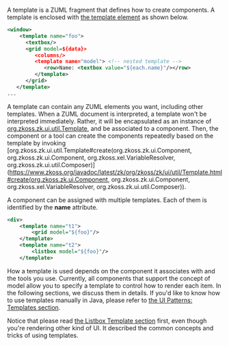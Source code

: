 A template is a ZUML fragment that defines how to create components. A
template is enclosed with [the template element](zuml_ref/template) as shown
below.

```xml
<window>
    <template name="foo">
      <textbox/>
      <grid model=${data}>
         <columns/>
         <template name="model"> <!-- nested template -->
            <row>Name: <textbox value="${each.name}"/></row>
         </template>
      </grid>
   </template>
...
```

A template can contain any ZUML elements you want, including other
templates. When a ZUML document is interpreted, a template won't be
interpreted immediately. Rather, it will be encapsulated as an instance
of [org.zkoss.zk.ui.util.Template](https://www.zkoss.org/javadoc/latest/zk/org/zkoss/zk/ui/util/Template.html),
and be associated to a component. Then, the component or a tool can
create the components repeatedly based on the template by invoking
[org.zkoss.zk.ui.util.Template#create(org.zkoss.zk.ui.Component, org.zkoss.zk.ui.Component, org.zkoss.xel.VariableResolver, org.zkoss.zk.ui.util.Composer)](https://www.zkoss.org/javadoc/latest/zk/org/zkoss/zk/ui/util/Template.html#create(org.zkoss.zk.ui.Component, org.zkoss.zk.ui.Component, org.zkoss.xel.VariableResolver, org.zkoss.zk.ui.util.Composer)).

A component can be assigned with multiple templates. Each of them is
identified by the **name** attribute.

```xml
<div>
    <template name="t1">
        <grid model="${foo}"/>
    </template>
    <template name="t2">
        <listbox model="${foo}"/>
    </template>
```

How a template is used depends on the component it associates with and
the tools you use. Currently, all components that support the concept of
model allow you to specify a template to control how to render each
item. In the following sections, we discuss them in details. If you'd
like to know how to use templates manually in Java, please refer to [the UI Patterns: Templates section]({{site.baseurl}}/zk_dev_ref/ui_patterns/templates).

Notice that please read [the Listbox Template section]({{site.baseurl}}/zk_dev_ref/mvc/listbox_template)
first, even though you're rendering other kind of UI. It described the
common concepts and tricks of using templates.
